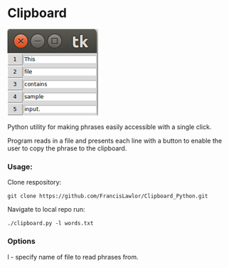 # Clipboard
	
![Clipboard](Clipboard.png)

Python utility for making phrases easily accessible with a single click.

Program reads in a file and presents each line with a button to enable the user to copy the phrase to the clipboard.

### Usage:

Clone respository:

```
git clone https://github.com/FrancisLawlor/Clipboard_Python.git
```

Navigate to local repo run:

```
./clipboard.py -l words.txt
```

### Options

l - specify name of file to read phrases from.